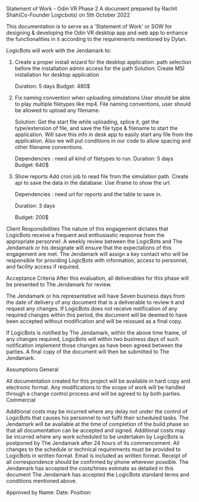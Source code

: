 Statement of Work - Odin VR Phase 2
A document prepared by Rachit Shah(Co-Founder Logicbots) on 5th October 2022


This documentation is to serve as a 'Statement of Work' or SOW for designing & developing the Odin VR desktop app and web app to enhance the functionalities in it according to the requirements mentioned by Dylan.

LogicBots will work with the Jendamark to:

1.	Create a proper install wizard for the desktop application. 
     path selection before the installation
     admin access for the path
    Solution:
    Create MSI installation for desktop application
   
    Duration: 5 days
    Budget: 480$

2.	Fix naming convention when uploading simulations 
    User should be able to play multiple filetypes like mp4.
    File naming conventions, user should be allowed to upload any filename.

    Solution:
    Get the start file while uploading, splice it, get the type/extension of file, and save the file type & filename to start the application. Will save this info in desk app to easily start any file from the application.
    Also we will put conditions in our code to allow spacing and other filename conventions.

    Dependencies : need all kind of filetypes to run.
      Duration: 5 days
      Budget: 640$

3.	Show reports
    Add cron job to read file from the simulation path.
    Create api to save the data in the database.
    Use iframe to show the url.

    Dependencies : need url for reports  and the table to save in.

    Duration: 3 days

    Budget: 200$



Client Responsibilities
The nature of this engagement dictates that LogicBots receive a frequent and enthusiastic response from the appropriate personnel.
A weekly review between the LogicBots and The Jendamark or his designate will ensure that the expectations of this engagement are met.
The Jendamark will assign a key contact who will be responsible for providing LogicBots with information, access to personnel, and facility access if required.

Acceptance Criteria
After this evaluation, all deliverables for this phase will be presented to The Jendamark for review.

The Jendamark or his representative will have Seven business days from the date of delivery of any document that is a deliverable to review it and request any changes. If LogicBots does not receive notification of any required changes within this period, the document will be deemed to have been accepted without modification and will be reissued as a final copy.

If LogicBots is notified by The Jendamark, within the above time frame, of any changes required, LogicBots will within two business days of such notification implement those changes as have been agreed between the parties. A final copy of the document will then be submitted to The Jendamark.

Assumptions
General

All documentation created for this project will be available in hard copy and electronic format.
Any modifications to the scope of work will be handled through a change control process and will be agreed to by both parties.
Commercial

Additional costs may be incurred where any delay not under the control of LogicBots that causes his personnel to not fulfil their scheduled tasks.
The Jendamark will be available at the time of completion of the build phase so that all documentation can be accepted and signed.
Additional costs may be incurred where any work scheduled to be undertaken by LogicBots is postponed by The Jendamark after 24 hours of its commencement.
All changes to the schedule or technical requirements must be provided to LogicBots in written format. Email is included as written format. Receipt of all correspondence should be confirmed by phone wherever possible.
The Jendamark has accepted the costs/times estimate as detailed in this document
The Jendamark has accepted the LogicBots standard terms and conditions mentioned above.

Approved by
Name:
Date:
Position:
